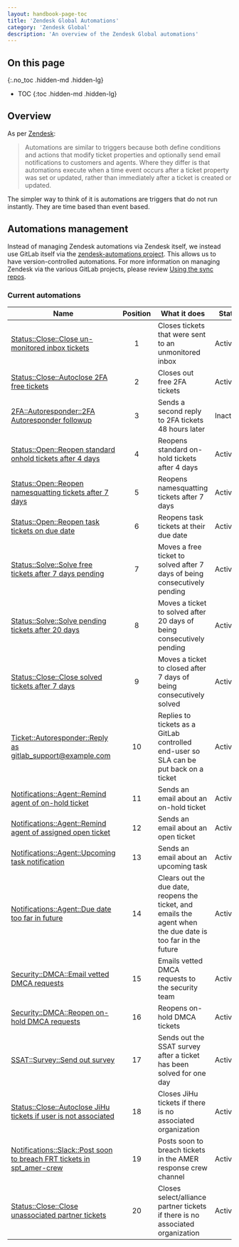 ```yaml
---
layout: handbook-page-toc
title: 'Zendesk Global Automations'
category: 'Zendesk Global'
description: 'An overview of the Zendesk Global automations'
---
```


## On this page
{:.no_toc .hidden-md .hidden-lg}

- TOC
{:toc .hidden-md .hidden-lg}

## Overview

As per
[Zendesk](https://support.zendesk.com/hc/en-us/articles/203662236-About-automations-and-how-they-work):

> Automations are similar to triggers because both define conditions and actions
> that modify ticket properties and optionally send email notifications to
> customers and agents. Where they differ is that automations execute when a
time event occurs after a ticket property was set or updated, rather than
immediately after a ticket is created or updated.

The simpler way to think of it is automations are triggers that do not run
instantly. They are time based than event based.

## Automations management

Instead of managing Zendesk automations via Zendesk itself, we instead use
GitLab itself via the
[zendesk-automations project](https://gitlab.com/gitlab-com/support/support-ops/zendesk-automations).
This allows us to have version-controlled automations. For more information on
managing Zendesk via the various GitLab projects, please review
[Using the sync repos](sync_repos.html).

### Current automations

| Name | Position | What it does | State |
|------|:--------:|--------------|-------|
| [Status::Close::Close un-monitored inbox tickets](https://gitlab.zendesk.com/agent/admin/automations/360076287139) | 1 | Closes tickets that were sent to an unmonitored inbox | Active |
| [Status::Close::Autoclose 2FA free tickets](https://gitlab.zendesk.com/agent/admin/automations/360049364739) | 2 | Closes out free 2FA tickets | Active | 
| [2FA::Autoresponder::2FA Autoresponder followup](https://gitlab.zendesk.com/agent/admin/automations/360015370180) | 3 | Sends a second reply to 2FA tickets 48 hours later | Inactive |
| [Status::Open::Reopen standard onhold tickets after 4 days](https://gitlab.zendesk.com/agent/admin/automations/360028978393) | 4 | Reopens standard on-hold tickets after 4 days | Active |
| [Status::Open::Reopen namesquatting tickets after 7 days](https://gitlab.zendesk.com/agent/admin/automations/94693587) | 5 | Reopens namesquatting tickets after 7 days | Active |
| [Status::Open::Reopen task tickets on due date](https://gitlab.zendesk.com/agent/admin/automations/360073590879) | 6 | Reopens task tickets at their due date | Active |
| [Status::Solve::Solve free tickets after 7 days pending](https://gitlab.zendesk.com/agent/admin/automations/360069143020) | 7 | Moves a free ticket to solved after 7 days of being consecutively pending | Active |
| [Status::Solve::Solve pending tickets after 20 days](https://gitlab.zendesk.com/agent/admin/automations/223598668) | 8 | Moves a ticket to solved after 20 days of being consecutively pending | Active |
| [Status::Close::Close solved tickets after 7 days](https://gitlab.zendesk.com/agent/admin/automations/39696333) | 9 | Moves a ticket to closed after 7 days of being consecutively solved | Active |
| [Ticket::Autoresponder::Reply as gitlab_support@example.com](https://gitlab.zendesk.com/agent/admin/automations/360073085279) | 10 | Replies to tickets as a GitLab controlled end-user so SLA can be put back on a ticket | Active |
| [Notifications::Agent::Remind agent of on-hold ticket](https://gitlab.zendesk.com/agent/admin/automations/360080402734) | 11 | Sends an email about an on-hold ticket | Active |
| [Notifications::Agent::Remind agent of assigned open ticket](https://gitlab.zendesk.com/agent/admin/automations/360080726273) | 12 | Sends an email about an open ticket | Active |
| [Notifications::Agent::Upcoming task notification](https://gitlab.zendesk.com/agent/admin/automations/360069943900) | 13 | Sends an email about an upcoming task | Active |
| [Notifications::Agent::Due date too far in future](https://gitlab.zendesk.com/agent/admin/automations/360070230619) | 14 | Clears out the due date, reopens the ticket, and emails the agent when the due date is too far in the future | Active |
| [Security::DMCA::Email vetted DMCA requests](https://gitlab.zendesk.com/agent/admin/automations/360055880793) | 15 | Emails vetted DMCA requests to the security team | Active |
| [Security::DMCA::Reopen on-hold DMCA requests](https://gitlab.zendesk.com/agent/admin/automations/360036581334) | 16 | Reopens on-hold DMCA tickets | Active |
| [SSAT::Survey::Send out survey](https://gitlab.zendesk.com/agent/admin/automations/46784293) | 17 | Sends out the SSAT survey after a ticket has been solved for one day | Active |
| [Status::Close::Autoclose JiHu tickets if user is not associated](https://gitlab.zendesk.com/agent/admin/automations/360072649139) | 18 | Closes JiHu tickets if there is no associated organization | Active |
| [Notifications::Slack::Post soon to breach FRT tickets in spt_amer-crew](https://gitlab.zendesk.com/agent/admin/automations/360075049639) | 19 | Posts soon to breach tickets in the AMER response crew channel | Active |
| [Status::Close::Close unassociated partner tickets](https://gitlab.zendesk.com/agent/admin/automations/360076287319) | 20 | Closes select/alliance partner tickets if there is no associated organization | Active |
